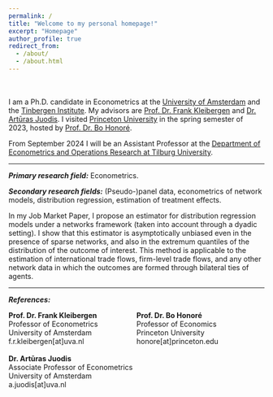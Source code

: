 ```yaml
---
permalink: /
title: "Welcome to my personal homepage!"
excerpt: "Homepage"
author_profile: true
redirect_from: 
  - /about/
  - /about.html
---
```

<br><br>
I am a Ph.D. candidate in Econometrics at the [University of Amsterdam](https://ase.uva.nl/content/sections/quantitative-economics/quantitative-economics.html?origin=D4DixO%2FESbuaIXcFryAJdQ) and the [Tinbergen Institute](https://www.tinbergen.nl/home). My advisors are [Prof. Dr. Frank Kleibergen](https://www.uva.nl/en/profile/k/l/f.r.kleibergen/f.r.kleibergen.html) and [Dr. Artūras Juodis](http://juodis.economists.lt/home). I visited [Princeton University](https://economics.princeton.edu/) in the spring semester of 2023, hosted by [Prof. Dr. Bo Honoré](https://honore.scholar.princeton.edu/). 
   
From September 2024 I will be an Assistant Professor at the [Department of Econometrics and Operations Research at Tilburg University](https://www.tilburguniversity.edu/about/schools/economics-and-management/organization/departments/eor).

---

***Primary research field:*** Econometrics.  

***Secondary research fields:*** (Pseudo-)panel data, econometrics of network models, distribution regression, estimation of treatment effects.  

In my Job Market Paper, I propose an estimator for distribution regression models under a networks framework (taken into account through a dyadic setting). I show that this estimator is asymptotically unbiased even in the presence of sparse networks, and also in the extremum quantiles of the distribution of the outcome of interest. This method is applicable to the estimation of international trade flows, firm-level trade flows, and any other network data in which the outcomes are formed through bilateral ties of agents.  

---

***References:***    

<div style="display: flex; justify-content: space-between;">
  
  <div style="flex: 1;">
    <b>Prof. Dr. Frank Kleibergen</b><br>
    Professor of Econometrics<br>
    University of Amsterdam<br>
    f.r.kleibergen[at]uva.nl
  </div>
  <div style="flex: 1;">
    <b>Prof. Dr. Bo Honoré</b><br>
     Professor of Economics<br>
    Princeton University<br>
    honore[at]princeton.edu 
  </div>
</div>
<br>
<div style="display: flex; justify-content: space-between;">
<div style="flex: 1;">
    <b>Dr. Artūras Juodis</b><br>
    Associate Professor of Econometrics<br>
    University of Amsterdam<br>
    a.juodis[at]uva.nl 
  </div>
</div>
  <br>

